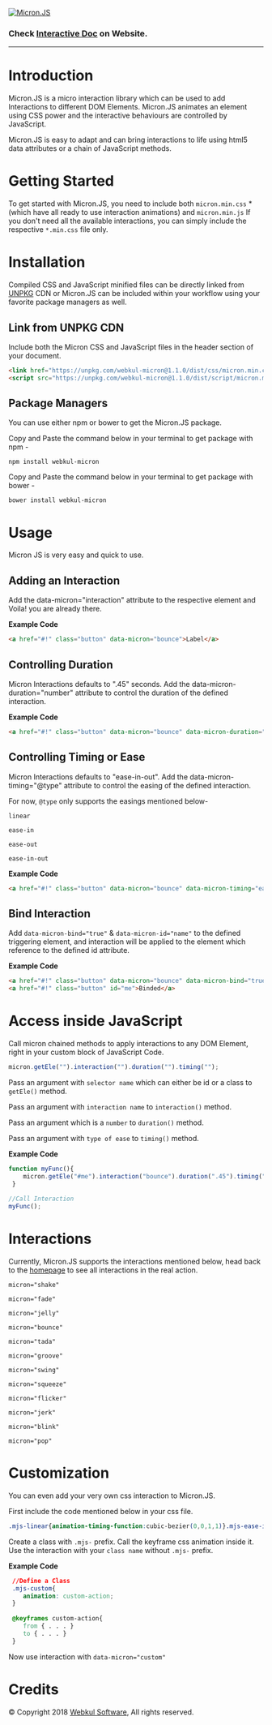 [![Micron.JS](https://webkul.com/blog/wp-content/uploads/2018/01/micron-logo.png)](https://webkul.github.io/micron)

### Check [Interactive Doc](https://webkul.github.io/micron/docs.html) on Website.
---

# Introduction
Micron.JS is a micro interaction library which can be used to add Interactions to different DOM Elements. Micron.JS animates an element using CSS power and the interactive behaviours are controlled by JavaScript.

Micron.JS is easy to adapt and can bring interactions to life using html5 data attributes or a chain of JavaScript methods.

# Getting Started
To get started with Micron.JS, you need to include both `micron.min.css` * (which have all ready to use interaction animations) and `micron.min.js`
If you don't need all the available interactions, you can simply include the respective `*.min.css` file only.

# Installation
Compiled CSS and JavaScript minified files can be directly linked from [UNPKG](https://unpkg.com/#/) CDN or Micron.JS can be included within your workflow using your favorite package managers as well.

## Link from UNPKG CDN
Include both the Micron CSS and JavaScript files in the header section of your document.

```html
<link href="https://unpkg.com/webkul-micron@1.1.0/dist/css/micron.min.css" type="text/css" rel="stylesheet">
<script src="https://unpkg.com/webkul-micron@1.1.0/dist/script/micron.min.js" type="text/javascript"></script>
```

## Package Managers
You can use either npm or bower to get the Micron.JS package.

Copy and Paste the command below in your terminal to get package with npm -
```cli
npm install webkul-micron
```

Copy and Paste the command below in your terminal to get package with bower -
```cli
bower install webkul-micron
```

# Usage
Micron JS is very easy and quick to use.

## Adding an Interaction
Add the data-micron="interaction" attribute to the respective element and Voila! you are already there.

**Example Code**

```html
<a href="#!" class="button" data-micron="bounce">Label</a>
```

## Controlling Duration
Micron Interactions defaults to ".45" seconds. Add the data-micron-duration="number" attribute to control the duration of the defined interaction.

**Example Code**

```html
<a href="#!" class="button" data-micron="bounce" data-micron-duration=".95">Label</a>
```

## Controlling Timing or Ease
Micron Interactions defaults to "ease-in-out". Add the data-micron-timing="@type" attribute to control the easing of the defined interaction.

For now, `@type` only supports the easings mentioned below-
  
`linear`

`ease-in`

`ease-out`

`ease-in-out`

**Example Code**  

```html
<a href="#!" class="button" data-micron="bounce" data-micron-timing="ease-in">Label</a>
```

## Bind Interaction
Add `data-micron-bind="true"` & `data-micron-id="name"` to the defined triggering element, and interaction will be applied to the element which reference to the defined id attribute.

**Example Code**

```html
<a href="#!" class="button" data-micron="bounce" data-micron-bind="true" data-micron-id="me">Label</a> 
<a href="#!" class="button" id="me">Binded</a>
```

# Access inside JavaScript
Call micron chained methods to apply interactions to any DOM Element, right in your custom block of JavaScript Code.

```javascript
micron.getEle("").interaction("").duration("").timing("");
```
Pass an argument with `selector name` which can either be id or a class to `getEle()` method.

Pass an argument with `interaction name` to `interaction()` method.

Pass an argument which is a `number` to `duration()` method.

Pass an argument with `type of ease` to `timing()` method.

**Example Code**

```javascript
function myFunc(){
    micron.getEle("#me").interaction("bounce").duration(".45").timing("ease-out");
 }
 
//Call Interaction
myFunc();
```

# Interactions
Currently, Micron.JS supports the interactions mentioned below, head back to the [homepage](https://webkul.github.io/micron) to see all interactions in the real action.

`micron="shake"`

`micron="fade"`

`micron="jelly"`

`micron="bounce"`

`micron="tada"`

`micron="groove"`

`micron="swing"`

`micron="squeeze"`

`micron="flicker"`

`micron="jerk"`


`micron="blink"`

`micron="pop"`

# Customization
You can even add your very own css interaction to Micron.JS.

First include the code mentioned below in your css file.

```css
.mjs-linear{animation-timing-function:cubic-bezier(0,0,1,1)}.mjs-ease-in{animation-timing-function:cubic-bezier(.4,0,1,1)}.mjs-ease-out{animation-timing-function:cubic-bezier(0,0,.2,1)}.mjs-ease-in-out{animation-timing-function:cubic-bezier(.4,0,.2,1)}
```

Create a class with `.mjs-` prefix. Call the keyframe css animation inside it. Use the interaction with your `class name` without `.mjs-` prefix.

**Example Code**

```css
 //Define a Class
 .mjs-custom{
    animation: custom-action;    
 }
 
 @keyframes custom-action{
    from { . . . }    
    to { . . . }    
 }    
```

Now use interaction with `data-micron="custom"`

# Credits
&copy; Copyright 2018 [Webkul Software](https://webkul.com), All rights reserved.